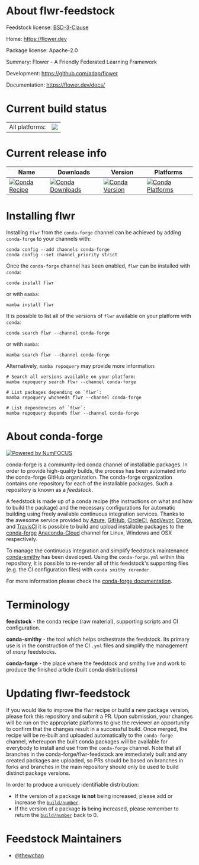 About flwr-feedstock
====================

Feedstock license: [BSD-3-Clause](https://github.com/conda-forge/flwr-feedstock/blob/main/LICENSE.txt)

Home: https://flower.dev

Package license: Apache-2.0

Summary: Flower - A Friendly Federated Learning Framework

Development: https://github.com/adap/flower

Documentation: https://flower.dev/docs/

Current build status
====================


<table><tr><td>All platforms:</td>
    <td>
      <a href="https://dev.azure.com/conda-forge/feedstock-builds/_build/latest?definitionId=17352&branchName=main">
        <img src="https://dev.azure.com/conda-forge/feedstock-builds/_apis/build/status/flwr-feedstock?branchName=main">
      </a>
    </td>
  </tr>
</table>

Current release info
====================

| Name | Downloads | Version | Platforms |
| --- | --- | --- | --- |
| [![Conda Recipe](https://img.shields.io/badge/recipe-flwr-green.svg)](https://anaconda.org/conda-forge/flwr) | [![Conda Downloads](https://img.shields.io/conda/dn/conda-forge/flwr.svg)](https://anaconda.org/conda-forge/flwr) | [![Conda Version](https://img.shields.io/conda/vn/conda-forge/flwr.svg)](https://anaconda.org/conda-forge/flwr) | [![Conda Platforms](https://img.shields.io/conda/pn/conda-forge/flwr.svg)](https://anaconda.org/conda-forge/flwr) |

Installing flwr
===============

Installing `flwr` from the `conda-forge` channel can be achieved by adding `conda-forge` to your channels with:

```
conda config --add channels conda-forge
conda config --set channel_priority strict
```

Once the `conda-forge` channel has been enabled, `flwr` can be installed with `conda`:

```
conda install flwr
```

or with `mamba`:

```
mamba install flwr
```

It is possible to list all of the versions of `flwr` available on your platform with `conda`:

```
conda search flwr --channel conda-forge
```

or with `mamba`:

```
mamba search flwr --channel conda-forge
```

Alternatively, `mamba repoquery` may provide more information:

```
# Search all versions available on your platform:
mamba repoquery search flwr --channel conda-forge

# List packages depending on `flwr`:
mamba repoquery whoneeds flwr --channel conda-forge

# List dependencies of `flwr`:
mamba repoquery depends flwr --channel conda-forge
```


About conda-forge
=================

[![Powered by
NumFOCUS](https://img.shields.io/badge/powered%20by-NumFOCUS-orange.svg?style=flat&colorA=E1523D&colorB=007D8A)](https://numfocus.org)

conda-forge is a community-led conda channel of installable packages.
In order to provide high-quality builds, the process has been automated into the
conda-forge GitHub organization. The conda-forge organization contains one repository
for each of the installable packages. Such a repository is known as a *feedstock*.

A feedstock is made up of a conda recipe (the instructions on what and how to build
the package) and the necessary configurations for automatic building using freely
available continuous integration services. Thanks to the awesome service provided by
[Azure](https://azure.microsoft.com/en-us/services/devops/), [GitHub](https://github.com/),
[CircleCI](https://circleci.com/), [AppVeyor](https://www.appveyor.com/),
[Drone](https://cloud.drone.io/welcome), and [TravisCI](https://travis-ci.com/)
it is possible to build and upload installable packages to the
[conda-forge](https://anaconda.org/conda-forge) [Anaconda-Cloud](https://anaconda.org/)
channel for Linux, Windows and OSX respectively.

To manage the continuous integration and simplify feedstock maintenance
[conda-smithy](https://github.com/conda-forge/conda-smithy) has been developed.
Using the ``conda-forge.yml`` within this repository, it is possible to re-render all of
this feedstock's supporting files (e.g. the CI configuration files) with ``conda smithy rerender``.

For more information please check the [conda-forge documentation](https://conda-forge.org/docs/).

Terminology
===========

**feedstock** - the conda recipe (raw material), supporting scripts and CI configuration.

**conda-smithy** - the tool which helps orchestrate the feedstock.
                   Its primary use is in the construction of the CI ``.yml`` files
                   and simplify the management of *many* feedstocks.

**conda-forge** - the place where the feedstock and smithy live and work to
                  produce the finished article (built conda distributions)


Updating flwr-feedstock
=======================

If you would like to improve the flwr recipe or build a new
package version, please fork this repository and submit a PR. Upon submission,
your changes will be run on the appropriate platforms to give the reviewer an
opportunity to confirm that the changes result in a successful build. Once
merged, the recipe will be re-built and uploaded automatically to the
`conda-forge` channel, whereupon the built conda packages will be available for
everybody to install and use from the `conda-forge` channel.
Note that all branches in the conda-forge/flwr-feedstock are
immediately built and any created packages are uploaded, so PRs should be based
on branches in forks and branches in the main repository should only be used to
build distinct package versions.

In order to produce a uniquely identifiable distribution:
 * If the version of a package **is not** being increased, please add or increase
   the [``build/number``](https://docs.conda.io/projects/conda-build/en/latest/resources/define-metadata.html#build-number-and-string).
 * If the version of a package **is** being increased, please remember to return
   the [``build/number``](https://docs.conda.io/projects/conda-build/en/latest/resources/define-metadata.html#build-number-and-string)
   back to 0.

Feedstock Maintainers
=====================

* [@thewchan](https://github.com/thewchan/)

